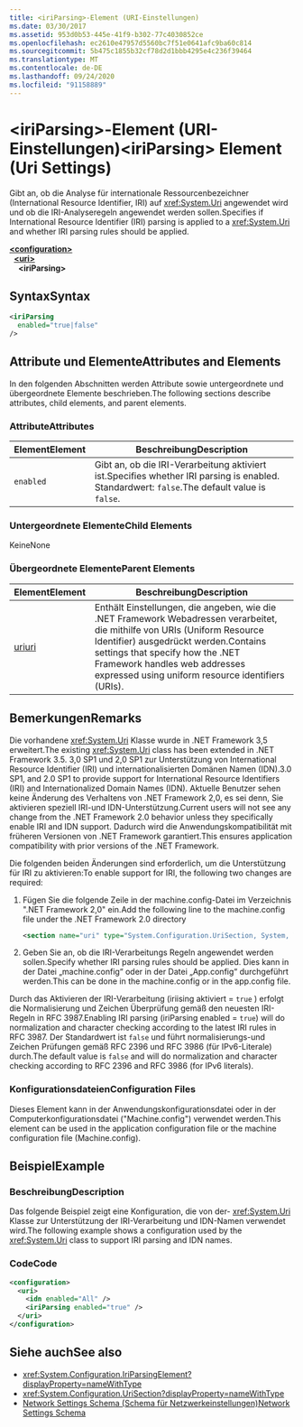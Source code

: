 ```yaml
---
title: <iriParsing>-Element (URI-Einstellungen)
ms.date: 03/30/2017
ms.assetid: 953d0b53-445e-41f9-b302-77c4030852ce
ms.openlocfilehash: ec2610e47957d5560bc7f51e0641afc9ba60c814
ms.sourcegitcommit: 5b475c1855b32cf78d2d1bbb4295e4c236f39464
ms.translationtype: MT
ms.contentlocale: de-DE
ms.lasthandoff: 09/24/2020
ms.locfileid: "91158889"
---
```

# <a name="iriparsing-element-uri-settings"></a><span data-ttu-id="4338d-102">\<iriParsing>-Element (URI-Einstellungen)</span><span class="sxs-lookup"><span data-stu-id="4338d-102">\<iriParsing> Element (Uri Settings)</span></span>

<span data-ttu-id="4338d-103">Gibt an, ob die Analyse für internationale Ressourcenbezeichner (International Resource Identifier, IRI) auf <xref:System.Uri> angewendet wird und ob die IRI-Analyseregeln angewendet werden sollen.</span><span class="sxs-lookup"><span data-stu-id="4338d-103">Specifies if International Resource Identifier (IRI) parsing is applied to a <xref:System.Uri> and whether IRI parsing rules should be applied.</span></span>  
  
[**\<configuration>**](../configuration-element.md)  
&nbsp;&nbsp;[**\<uri>**](uri-element-uri-settings.md)  
&nbsp;&nbsp;&nbsp;&nbsp;**\<iriParsing>**  
  
## <a name="syntax"></a><span data-ttu-id="4338d-104">Syntax</span><span class="sxs-lookup"><span data-stu-id="4338d-104">Syntax</span></span>  
  
```xml  
<iriParsing  
  enabled="true|false"  
/>  
```  
  
## <a name="attributes-and-elements"></a><span data-ttu-id="4338d-105">Attribute und Elemente</span><span class="sxs-lookup"><span data-stu-id="4338d-105">Attributes and Elements</span></span>  

 <span data-ttu-id="4338d-106">In den folgenden Abschnitten werden Attribute sowie untergeordnete und übergeordnete Elemente beschrieben.</span><span class="sxs-lookup"><span data-stu-id="4338d-106">The following sections describe attributes, child elements, and parent elements.</span></span>  
  
### <a name="attributes"></a><span data-ttu-id="4338d-107">Attribute</span><span class="sxs-lookup"><span data-stu-id="4338d-107">Attributes</span></span>  
  
|<span data-ttu-id="4338d-108">**Element**</span><span class="sxs-lookup"><span data-stu-id="4338d-108">**Element**</span></span>|<span data-ttu-id="4338d-109">**Beschreibung**</span><span class="sxs-lookup"><span data-stu-id="4338d-109">**Description**</span></span>|  
|-----------------|---------------------|  
|`enabled`|<span data-ttu-id="4338d-110">Gibt an, ob die IRI-Verarbeitung aktiviert ist.</span><span class="sxs-lookup"><span data-stu-id="4338d-110">Specifies whether IRI parsing is enabled.</span></span> <span data-ttu-id="4338d-111">Standardwert: `false`.</span><span class="sxs-lookup"><span data-stu-id="4338d-111">The default value is `false`.</span></span>|  
  
### <a name="child-elements"></a><span data-ttu-id="4338d-112">Untergeordnete Elemente</span><span class="sxs-lookup"><span data-stu-id="4338d-112">Child Elements</span></span>  

 <span data-ttu-id="4338d-113">Keine</span><span class="sxs-lookup"><span data-stu-id="4338d-113">None</span></span>  
  
### <a name="parent-elements"></a><span data-ttu-id="4338d-114">Übergeordnete Elemente</span><span class="sxs-lookup"><span data-stu-id="4338d-114">Parent Elements</span></span>  
  
|<span data-ttu-id="4338d-115">**Element**</span><span class="sxs-lookup"><span data-stu-id="4338d-115">**Element**</span></span>|<span data-ttu-id="4338d-116">**Beschreibung**</span><span class="sxs-lookup"><span data-stu-id="4338d-116">**Description**</span></span>|  
|-----------------|---------------------|  
|[<span data-ttu-id="4338d-117">uri</span><span class="sxs-lookup"><span data-stu-id="4338d-117">uri</span></span>](uri-element-uri-settings.md)|<span data-ttu-id="4338d-118">Enthält Einstellungen, die angeben, wie die .NET Framework Webadressen verarbeitet, die mithilfe von URIs (Uniform Resource Identifier) ausgedrückt werden.</span><span class="sxs-lookup"><span data-stu-id="4338d-118">Contains settings that specify how the .NET Framework handles web addresses expressed using uniform resource identifiers (URIs).</span></span>|  
  
## <a name="remarks"></a><span data-ttu-id="4338d-119">Bemerkungen</span><span class="sxs-lookup"><span data-stu-id="4338d-119">Remarks</span></span>  

 <span data-ttu-id="4338d-120">Die vorhandene <xref:System.Uri> Klasse wurde in .NET Framework 3,5 erweitert.</span><span class="sxs-lookup"><span data-stu-id="4338d-120">The existing <xref:System.Uri> class has been extended in .NET Framework 3.5.</span></span> <span data-ttu-id="4338d-121">3,0 SP1 und 2,0 SP1 zur Unterstützung von International Resource Identifier (IRI) und internationalisierten Domänen Namen (IDN).</span><span class="sxs-lookup"><span data-stu-id="4338d-121">3.0 SP1, and 2.0 SP1 to provide support for International Resource Identifiers (IRI) and Internationalized Domain Names (IDN).</span></span> <span data-ttu-id="4338d-122">Aktuelle Benutzer sehen keine Änderung des Verhaltens von .NET Framework 2,0, es sei denn, Sie aktivieren speziell IRI-und IDN-Unterstützung.</span><span class="sxs-lookup"><span data-stu-id="4338d-122">Current users will not see any change from the .NET Framework 2.0 behavior unless they specifically enable IRI and IDN support.</span></span> <span data-ttu-id="4338d-123">Dadurch wird die Anwendungskompatibilität mit früheren Versionen von .NET Framework garantiert.</span><span class="sxs-lookup"><span data-stu-id="4338d-123">This ensures application compatibility with prior versions of the .NET Framework.</span></span>  
  
 <span data-ttu-id="4338d-124">Die folgenden beiden Änderungen sind erforderlich, um die Unterstützung für IRI zu aktivieren:</span><span class="sxs-lookup"><span data-stu-id="4338d-124">To enable support for IRI, the following two changes are required:</span></span>  
  
1. <span data-ttu-id="4338d-125">Fügen Sie die folgende Zeile in der machine.config-Datei im Verzeichnis ".NET Framework 2,0" ein.</span><span class="sxs-lookup"><span data-stu-id="4338d-125">Add the following line to the machine.config file under the .NET Framework 2.0 directory</span></span>  
  
    ```xml  
    <section name="uri" type="System.Configuration.UriSection, System, Version=2.0.0.0, Culture=neutral, PublicKeyToken=b77a5c561934e089" />  
    ```  
  
2. <span data-ttu-id="4338d-126">Geben Sie an, ob die IRI-Verarbeitungs Regeln angewendet werden sollen.</span><span class="sxs-lookup"><span data-stu-id="4338d-126">Specify whether IRI parsing rules should be applied.</span></span> <span data-ttu-id="4338d-127">Dies kann in der Datei „machine.config“ oder in der Datei „App.config“ durchgeführt werden.</span><span class="sxs-lookup"><span data-stu-id="4338d-127">This can be done in the machine.config or in the app.config file.</span></span>  
  
 <span data-ttu-id="4338d-128">Durch das Aktivieren der IRI-Verarbeitung (iriising aktiviert = `true` ) erfolgt die Normalisierung und Zeichen Überprüfung gemäß den neuesten IRI-Regeln in RFC 3987.</span><span class="sxs-lookup"><span data-stu-id="4338d-128">Enabling IRI parsing (iriParsing enabled = `true`) will do normalization and character checking according to the latest IRI rules in RFC 3987.</span></span> <span data-ttu-id="4338d-129">Der Standardwert ist `false` und führt normalisierungs-und Zeichen Prüfungen gemäß RFC 2396 und RFC 3986 (für IPv6-Literale) durch.</span><span class="sxs-lookup"><span data-stu-id="4338d-129">The default value is `false` and will do normalization and character checking according to RFC 2396 and RFC 3986 (for IPv6 literals).</span></span>  
  
### <a name="configuration-files"></a><span data-ttu-id="4338d-130">Konfigurationsdateien</span><span class="sxs-lookup"><span data-stu-id="4338d-130">Configuration Files</span></span>  

 <span data-ttu-id="4338d-131">Dieses Element kann in der Anwendungskonfigurationsdatei oder in der Computerkonfigurationsdatei ("Machine.config") verwendet werden.</span><span class="sxs-lookup"><span data-stu-id="4338d-131">This element can be used in the application configuration file or the machine configuration file (Machine.config).</span></span>  
  
## <a name="example"></a><span data-ttu-id="4338d-132">Beispiel</span><span class="sxs-lookup"><span data-stu-id="4338d-132">Example</span></span>  
  
### <a name="description"></a><span data-ttu-id="4338d-133">Beschreibung</span><span class="sxs-lookup"><span data-stu-id="4338d-133">Description</span></span>  

 <span data-ttu-id="4338d-134">Das folgende Beispiel zeigt eine Konfiguration, die von der- <xref:System.Uri> Klasse zur Unterstützung der IRI-Verarbeitung und IDN-Namen verwendet wird.</span><span class="sxs-lookup"><span data-stu-id="4338d-134">The following example shows a configuration used by the <xref:System.Uri> class to support IRI parsing and IDN names.</span></span>  
  
### <a name="code"></a><span data-ttu-id="4338d-135">Code</span><span class="sxs-lookup"><span data-stu-id="4338d-135">Code</span></span>  
  
```xml  
<configuration>  
  <uri>  
    <idn enabled="All" />  
    <iriParsing enabled="true" />  
  </uri>  
</configuration>  
```  
  
## <a name="see-also"></a><span data-ttu-id="4338d-136">Siehe auch</span><span class="sxs-lookup"><span data-stu-id="4338d-136">See also</span></span>

- <xref:System.Configuration.IriParsingElement?displayProperty=nameWithType>
- <xref:System.Configuration.UriSection?displayProperty=nameWithType>
- [<span data-ttu-id="4338d-137">Network Settings Schema (Schema für Netzwerkeinstellungen)</span><span class="sxs-lookup"><span data-stu-id="4338d-137">Network Settings Schema</span></span>](index.md)
